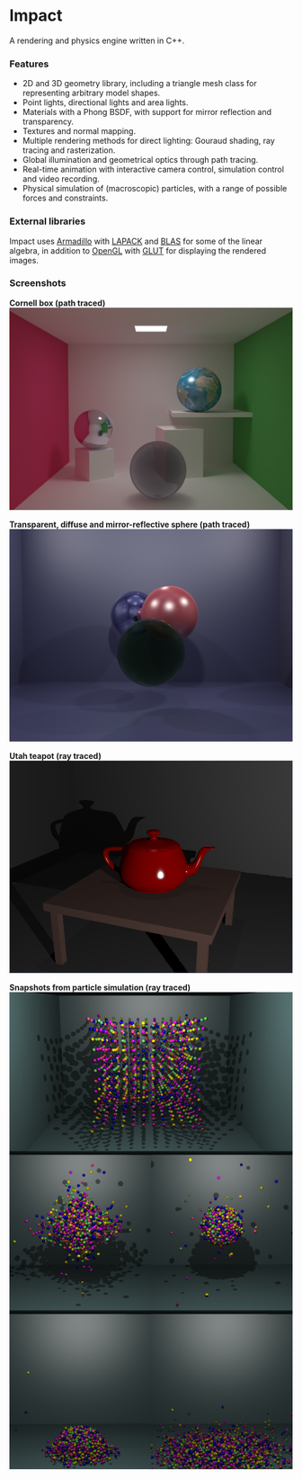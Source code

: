 # Impact
A rendering and physics engine written in C++. 

### Features
- 2D and 3D geometry library, including a triangle mesh class for representing arbitrary model shapes.
- Point lights, directional lights and area lights.
- Materials with a Phong BSDF, with support for mirror reflection and transparency.
- Textures and normal mapping.
- Multiple rendering methods for direct lighting: Gouraud shading, ray tracing and rasterization.
- Global illumination and geometrical optics through path tracing.
- Real-time animation with interactive camera control, simulation control and video recording.
- Physical simulation of (macroscopic) particles, with a range of possible forces and constraints.

### External libraries
Impact uses [Armadillo](http://arma.sourceforge.net/) with [LAPACK](http://www.netlib.org/lapack/) and [BLAS](http://www.netlib.org/blas/) for some of the linear algebra, in addition to [OpenGL](https://www.opengl.org/) with [GLUT](https://www.opengl.org/resources/libraries/glut/) for displaying the rendered images.

### Screenshots
**Cornell box (path traced)**
![path traced spheres](/Screenshots/cornell_box_with_normal_map.png?raw=true "Cornell box")


**Transparent, diffuse and mirror-reflective sphere (path traced)**
![path traced spheres](/Screenshots/path_tracing_test.png?raw=true "Path traced spheres")


**Utah teapot (ray traced)**
![red teapot](/Screenshots/2017_09_04_red_teapot.png?raw=true "Red teapot")


**Snapshots from particle simulation (ray traced)**
![physics simulation](/Screenshots/balls_full.png?raw=true "Snapshots from physics simulation")